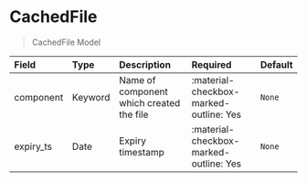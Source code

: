 [comment]: # (AUTOGENERATED MARKDOWN CONTENT. UPDATES TO ODM DOCUMENTATION SHOULD BE DONE THROUGH ASSEMBLYLINE-BASE REPO!)
# CachedFile
> CachedFile Model

| Field | Type | Description | Required | Default |
| :--- | :--- | :--- | :--- | :--- |
| component | Keyword | Name of component which created the file | :material-checkbox-marked-outline: Yes | `None` |
| expiry_ts | Date | Expiry timestamp | :material-checkbox-marked-outline: Yes | `None` |


